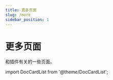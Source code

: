 ```yaml
---
title: 更多页面
slug: /more
sidebar_position: 1
---
```


# 更多页面

和插件有关的一些页面。

import DocCardList from '@theme/DocCardList';

<DocCardList />
